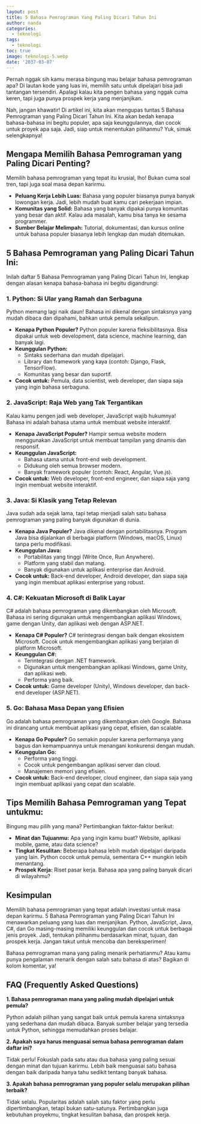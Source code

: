 ```yaml
---
layout: post
title: 5 Bahasa Pemrograman Yang Paling Dicari Tahun Ini
author: nanda
categories:
  - teknologi
tags:
  - teknologi
toc: true
image: teknologi-5.webp
date: '2037-03-07'
---
```



Pernah nggak sih kamu merasa bingung mau belajar bahasa pemrograman apa? Di lautan kode yang luas ini, memilih satu untuk dipelajari bisa jadi tantangan tersendiri. Apalagi kalau kita pengen bahasa yang nggak cuma keren, tapi juga punya prospek kerja yang menjanjikan.

Nah, jangan khawatir! Di artikel ini, kita akan mengupas tuntas 5 Bahasa Pemrograman yang Paling Dicari Tahun Ini. Kita akan bedah kenapa bahasa-bahasa ini begitu populer, apa saja keunggulannya, dan cocok untuk proyek apa saja. Jadi, siap untuk menentukan pilihanmu? Yuk, simak selengkapnya!

## Mengapa Memilih Bahasa Pemrograman yang Paling Dicari Penting?

Memilih bahasa pemrograman yang tepat itu krusial, lho! Bukan cuma soal tren, tapi juga soal masa depan karirmu.

- **Peluang Kerja Lebih Luas:** Bahasa yang populer biasanya punya banyak lowongan kerja. Jadi, lebih mudah buat kamu cari pekerjaan impian.
- **Komunitas yang Solid:** Bahasa yang banyak dipakai punya komunitas yang besar dan aktif. Kalau ada masalah, kamu bisa tanya ke sesama programmer.
- **Sumber Belajar Melimpah:** Tutorial, dokumentasi, dan kursus online untuk bahasa populer biasanya lebih lengkap dan mudah ditemukan.

## 5 Bahasa Pemrograman yang Paling Dicari Tahun Ini:

Inilah daftar 5 Bahasa Pemrograman yang Paling Dicari Tahun Ini, lengkap dengan alasan kenapa bahasa-bahasa ini begitu digandrungi:

### 1\. Python: Si Ular yang Ramah dan Serbaguna

Python memang lagi naik daun! Bahasa ini dikenal dengan sintaksnya yang mudah dibaca dan dipahami, bahkan untuk pemula sekalipun.

- **Kenapa Python Populer?** Python populer karena fleksibilitasnya. Bisa dipakai untuk web development, data science, machine learning, dan banyak lagi.
- **Keunggulan Python:**
    - Sintaks sederhana dan mudah dipelajari.
    - Library dan framework yang kaya (contoh: Django, Flask, TensorFlow).
    - Komunitas yang besar dan suportif.
- **Cocok untuk:** Pemula, data scientist, web developer, dan siapa saja yang ingin bahasa serbaguna.

### 2\. JavaScript: Raja Web yang Tak Tergantikan

Kalau kamu pengen jadi web developer, JavaScript wajib hukumnya! Bahasa ini adalah bahasa utama untuk membuat website interaktif.

- **Kenapa JavaScript Populer?** Hampir semua website modern menggunakan JavaScript untuk membuat tampilan yang dinamis dan responsif.
- **Keunggulan JavaScript:**
    - Bahasa utama untuk front-end web development.
    - Didukung oleh semua browser modern.
    - Banyak framework populer (contoh: React, Angular, Vue.js).
- **Cocok untuk:** Web developer, front-end engineer, dan siapa saja yang ingin membuat website interaktif.

### 3\. Java: Si Klasik yang Tetap Relevan

Java sudah ada sejak lama, tapi tetap menjadi salah satu bahasa pemrograman yang paling banyak digunakan di dunia.

- **Kenapa Java Populer?** Java dikenal dengan portabilitasnya. Program Java bisa dijalankan di berbagai platform (Windows, macOS, Linux) tanpa perlu modifikasi.
- **Keunggulan Java:**
    - Portabilitas yang tinggi (Write Once, Run Anywhere).
    - Platform yang stabil dan matang.
    - Banyak digunakan untuk aplikasi enterprise dan Android.
- **Cocok untuk:** Back-end developer, Android developer, dan siapa saja yang ingin membuat aplikasi enterprise yang robust.

### 4\. C#: Kekuatan Microsoft di Balik Layar

C# adalah bahasa pemrograman yang dikembangkan oleh Microsoft. Bahasa ini sering digunakan untuk mengembangkan aplikasi Windows, game dengan Unity, dan aplikasi web dengan ASP.NET.

- **Kenapa C# Populer?** C# terintegrasi dengan baik dengan ekosistem Microsoft. Cocok untuk mengembangkan aplikasi yang berjalan di platform Microsoft.
- **Keunggulan C#:**
    - Terintegrasi dengan .NET framework.
    - Digunakan untuk mengembangkan aplikasi Windows, game Unity, dan aplikasi web.
    - Performa yang baik.
- **Cocok untuk:** Game developer (Unity), Windows developer, dan back-end developer (ASP.NET).

### 5\. Go: Bahasa Masa Depan yang Efisien

Go adalah bahasa pemrograman yang dikembangkan oleh Google. Bahasa ini dirancang untuk membuat aplikasi yang cepat, efisien, dan scalable.

- **Kenapa Go Populer?** Go semakin populer karena performanya yang bagus dan kemampuannya untuk menangani konkurensi dengan mudah.
- **Keunggulan Go:**
    - Performa yang tinggi.
    - Cocok untuk pengembangan aplikasi server dan cloud.
    - Manajemen memori yang efisien.
- **Cocok untuk:** Back-end developer, cloud engineer, dan siapa saja yang ingin membuat aplikasi yang cepat dan scalable.

## Tips Memilih Bahasa Pemrograman yang Tepat untukmu:

Bingung mau pilih yang mana? Pertimbangkan faktor-faktor berikut:

- **Minat dan Tujuanmu:** Apa yang ingin kamu buat? Website, aplikasi mobile, game, atau data science?
- **Tingkat Kesulitan:** Beberapa bahasa lebih mudah dipelajari daripada yang lain. Python cocok untuk pemula, sementara C++ mungkin lebih menantang.
- **Prospek Kerja:** Riset pasar kerja. Bahasa apa yang paling banyak dicari di wilayahmu?

## Kesimpulan

Memilih bahasa pemrograman yang tepat adalah investasi untuk masa depan karirmu. 5 Bahasa Pemrograman yang Paling Dicari Tahun Ini menawarkan peluang yang luas dan menjanjikan. Python, JavaScript, Java, C#, dan Go masing-masing memiliki keunggulan dan cocok untuk berbagai jenis proyek. Jadi, tentukan pilihanmu berdasarkan minat, tujuan, dan prospek kerja. Jangan takut untuk mencoba dan bereksperimen!

Bahasa pemrograman mana yang paling menarik perhatianmu? Atau kamu punya pengalaman menarik dengan salah satu bahasa di atas? Bagikan di kolom komentar, ya!

## FAQ (Frequently Asked Questions)

**1\. Bahasa pemrograman mana yang paling mudah dipelajari untuk pemula?**

Python adalah pilihan yang sangat baik untuk pemula karena sintaksnya yang sederhana dan mudah dibaca. Banyak sumber belajar yang tersedia untuk Python, sehingga memudahkan proses belajar.

**2\. Apakah saya harus menguasai semua bahasa pemrograman dalam daftar ini?**

Tidak perlu! Fokuslah pada satu atau dua bahasa yang paling sesuai dengan minat dan tujuan karirmu. Lebih baik menguasai satu bahasa dengan baik daripada hanya tahu sedikit tentang banyak bahasa.

**3\. Apakah bahasa pemrograman yang populer selalu merupakan pilihan terbaik?**

Tidak selalu. Popularitas adalah salah satu faktor yang perlu dipertimbangkan, tetapi bukan satu-satunya. Pertimbangkan juga kebutuhan proyekmu, tingkat kesulitan bahasa, dan prospek kerja.
